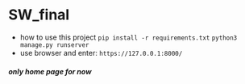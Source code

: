 # SW_final
- how to use this project
`pip install -r requirements.txt`
`python3 manage.py runserver`
- use browser and enter:
`https://127.0.0.1:8000/`
##### only home page for now